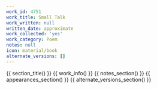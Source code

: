 ```yaml
---
work_id: 4751
work_title: Small Talk
work_written: null
written_date: approximate
work_collected: 'yes'
work_category: Poem
notes: null
icon: material/book
alternate_versions: []
---
```


{{ section_title() }}
{{ work_info() }}
{{ notes_section() }}
{{ appearances_section() }}
{{ alternate_versions_section() }}